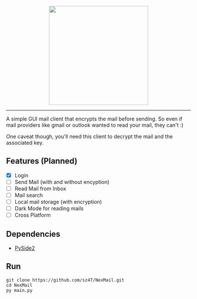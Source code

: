 <p align="center">
  <img src="https://github.com/sz47/NexMail/blob/main/images/nexmail_main.png" align="center" width="270"> 
</p>

-----

A simple GUI mail client that encrypts the mail before sending. So even if mail providers like gmail or outlook wanted to read your mail, they can't :)

One caveat though, you'll need this client to decrypt the mail and the associated key.

## Features (Planned)

- [x] Login
- [ ] Send Mail (with and without encyption)
- [ ] Read Mail from Inbox
- [ ] Mail search
- [ ] Local mail storage (with encryption)
- [ ] Dark Mode for reading mails
- [ ] Cross Platform

## Dependencies

+ [PySide2](https://pypi.org/project/PySide2/)

## Run

```
git clone https://github.com/sz47/NexMail.git
cd NexMail
py main.py
```
